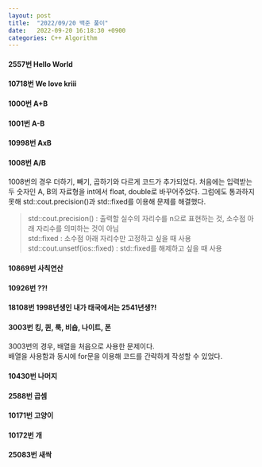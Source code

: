 ```yaml
---
layout: post
title:  "2022/09/20 백준 풀이"
date:   2022-09-20 16:18:30 +0900
categories: C++ Algorithm
---
```


#### 2557번 Hello World

<script src="https://gist.github.com/Hyewon0309/91336e892ca8755de846dc39ebd1e29c.js"></script>

#### 10718번 We love kriii

<script src="https://gist.github.com/Hyewon0309/acc25c03406c14afbfaa24c8beb2bad7.js"></script>

#### 1000번 A+B

<script src="https://gist.github.com/Hyewon0309/83df3dc2599b3255aea9c5d22e427e58.js"></script>

#### 1001번 A-B

<script src="https://gist.github.com/Hyewon0309/54bfe0c0c0e02f912e3f831179bcd199.js"></script>

#### 10998번 AxB

<script src="https://gist.github.com/Hyewon0309/56db70a2a773d1e33c389f41c6334e1e.js"></script>

#### 1008번 A/B

<script src="https://gist.github.com/Hyewon0309/481fd6b56c536397ec0013c78b59650a.js"></script>

1008번의 경우 더하기, 빼기, 곱하기와 다르게 코드가 추가되었다.
처음에는 입력받는 두 숫자인 A, B의 자료형을 int에서 float, double로 바꾸어주었다.
그럼에도 통과하지 못해 std::cout.precision()과 std::fixed를 이용해 문제를 해결했다.

> std::cout.precision() : 출력할 실수의 자리수를 n으로 표현하는 것, 소수점 아래 자리수를 의미하는 것이 아님   
> std::fixed : 소수점 아래 자리수만 고정하고 싶을 때 사용   
> std::cout.unsetf(ios::fixed) : std::fixed를 해제하고 싶을 때 사용   

#### 10869번 사칙연산

<script src="https://gist.github.com/Hyewon0309/a30fcc1982c6bae90f2842dde8d17a5b.js"></script>

#### 10926번 ??!

<script src="https://gist.github.com/Hyewon0309/c4db177148285254f0f63776662d3367.js"></script>

#### 18108번 1998년생인 내가 태국에서는 2541년생?!

<script src="https://gist.github.com/Hyewon0309/35eb43d5fd35d98399eb8496f27b49c3.js"></script>

#### 3003번 킹, 퀸, 룩, 비숍, 나이트, 폰

<script src="https://gist.github.com/Hyewon0309/cfa70f755056fa6e915208d6936298f6.js"></script>

3003번의 경우, 배열을 처음으로 사용한 문제이다.   
배열을 사용함과 동시에 for문을 이용해 코드를 간략하게 작성할 수 있었다.

#### 10430번 나머지

<script src="https://gist.github.com/Hyewon0309/a75c9fa49ef0e9b7d563c6104271dfe8.js"></script>

#### 2588번 곱셈

<script src="https://gist.github.com/Hyewon0309/5bbb2ab9a11fc2c83bded4b066a5d698.js"></script>

#### 10171번 고양이

<script src="https://gist.github.com/Hyewon0309/c8a4f226e66af1269965efbe64f311b0.js"></script>

#### 10172번 개

<script src="https://gist.github.com/Hyewon0309/7e4c2741e4e1ba0b3adae8ed7c8d9c4c.js"></script>

#### 25083번 새싹

<script src="https://gist.github.com/Hyewon0309/afe616454d1ba0f7f0e80d782428fd18.js"></script>